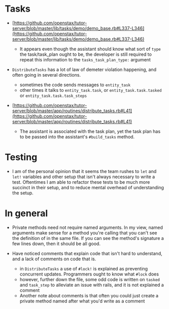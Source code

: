 # Tasks

* [https://github.com/openstax/tutor-server/blob/master/lib/tasks/demo/demo_base.rb#L337-L346](https://github.com/openstax/tutor-server/blob/master/lib/tasks/demo/demo_base.rb#L337-L346)
  * It appears even though the assistant should know what sort of `type` the task/task_plan ought to be, the developer is still required to repeat this information to the `tasks_task_plan_type:` argument

* `DistributeTasks` has a lot of law of demeter violation happening, and often going in several directions.
  * sometimes the code sends messages to `entity_task`
  * other times it talks to `entity_task.task`, or `entity_task.task.tasked` or `entity_task.task.task_steps`

* [https://github.com/openstax/tutor-server/blob/master/app/routines/distribute_tasks.rb#L41](https://github.com/openstax/tutor-server/blob/master/app/routines/distribute_tasks.rb#L41)
  * The assistant is associated with the task plan, yet the task plan has to be passed into the assistant's `#build_tasks` method.

# Testing

* I am of the personal opinion that it seems the team rushes to `let` and `let!` variables and other setup that isn't always necessary to write a test. Oftentimes I am able to refactor these tests to be much more succinct in their setup, and to reduce mental overhead of understanding the setup.

# In general

* Private methods need not require named arguments. In my view, named arguments make sense for a method you're calling that you can't see the definition of in the same file. If you can see the method's signature a few lines down, then it should be all good.

* Have noticed comments that explain code that isn't hard to understand, and a lack of comments on code that is.
  * in `DistributeTasks` a use of `#lock!` is explained as preventing concurrent updates. Programmers ought to know what `#lock` does
  * however, further down the file, some odd code is written on `tasked` and `task_step` to alleviate an issue with rails, and it is not explained a comment
  * Another note about comments is that often you could just create a private method named after what you'd write as a comment
